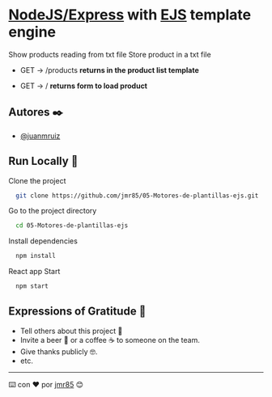 # [NodeJS/Express](https://expressjs.com/) with [EJS](https://ejs.co/) template engine

Show products reading from txt file
Store product in a txt file

- GET -> /products **returns in the product list template**

- GET -> / **returns form to load product**

## Autores ✒️

- [@juanmruiz](https://www.github.com/jmr85)

## Run Locally 🚀

Clone the project

```bash
  git clone https://github.com/jmr85/05-Motores-de-plantillas-ejs.git
```

Go to the project directory

```bash
  cd 05-Motores-de-plantillas-ejs
```

Install dependencies

```bash
  npm install
```

React app Start 

```bash
  npm start
```

## Expressions of Gratitude 🎁

* Tell others about this project 📢
* Invite a beer 🍺 or a coffee ☕ to someone on the team.
* Give thanks publicly 🤓.
* etc.

---
⌨️ con ❤️ por [jmr85](https://github.com/jmr85) 😊